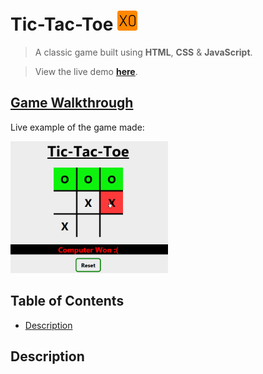 # Tic-Tac-Toe ![logo](assets/favicons/favicon-32x32.png)

> A classic game built using **HTML**, **CSS** & **JavaScript**.<br>

> View the live demo <u>**[here](https://tictactoeegame.netlify.app)**</u>.

## <u>Game Walkthrough</u>
Live example of the game made:<br>

<img src="assets/images/walkthrough.gif" width="50%" height="50%">

## Table of Contents
- [Description](#description)

## Description




